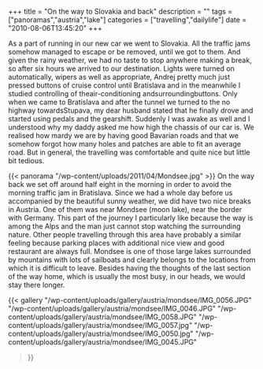 +++
title = "On the way to Slovakia and back"
description = ""
tags = ["panoramas","austria","lake"]
categories = ["travelling","dailylife"]
date = "2010-08-06T13:45:20"
+++

As a part of running in our new car we went to Slovakia. All the traffic jams somehow managed to
escape or be removed, until we got to them. And given the rainy weather, we had no taste to stop
anywhere making a break, so after six hours we arrived to our destination. Lights were turned on automatically, wipers as well as appropriate, Andrej pretty much just pressed
buttons of cruise control until Bratislava and in the meanwhile I studied controlling of
theair-conditioning andsurroundingbuttons. Only when we came to Bratislava and after the tunnel we
turned to the no highway towardsStupava, my dear husband stated that he finally drove and started
using pedals and the gearshift. Suddenly I was awake as well and I understood why my daddy asked me
how high the chassis of our car is. We realised how mardy we are by having good Bavarian roads and
that we somehow forgot how many holes and patches are able to fit an average road. But in general,
the travelling was comfortable and quite nice but little bit tedious.

{{< panorama "/wp-content/uploads/2011/04/Mondsee.jpg"  >}}
On the way back we set off around half eight in the morning in order to avoid the morning traffic
jam in Bratislava. Since we had a whole day before us accompanied by the beautiful sunny weather,
we did have two nice breaks in Austria. One of them was near Mondsee (moon lake), near the border
with Germany. This part of the journey I particularly like because the way is among the Alps and
the man just cannot stop watching the surrounding nature. Other people travelling through this area
have probably a similar feeling because parking places with additional nice view and good
restaurant are always full. Mondsee is one of those large lakes surrounded by mountains with lots
of sailboats and clearly belongs to the locations from which it is difficult to leave. Besides
having the thoughts of the last section of the way home, which is usually the most busy, in our
heads, we would stay there longer.

 {{< gallery
    "/wp-content/uploads/gallery/austria/mondsee/IMG_0056.JPG"
    "/wp-content/uploads/gallery/austria/mondsee/IMG_0046.JPG"
    "/wp-content/uploads/gallery/austria/mondsee/IMG_0058.JPG"
    "/wp-content/uploads/gallery/austria/mondsee/IMG_0057.jpg"
    "/wp-content/uploads/gallery/austria/mondsee/IMG_0050.jpg"
    "/wp-content/uploads/gallery/austria/mondsee/IMG_0045.JPG"
>}}

